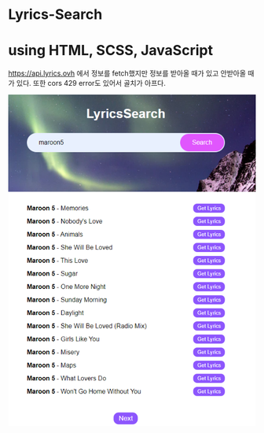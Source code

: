 # Lyrics-Search

<h1>using HTML, SCSS, JavaScript</h1>

https://api.lyrics.ovh 에서 정보를 fetch했지만 정보를 받아올 때가 있고 안받아올 때가 있다. 또한 cors 429 error도 있어서 골치가 아프다.

![이미지1](./img/readme.png)